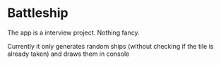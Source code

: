 # Battleship

 The app is a interview project. Nothing fancy.

 Currently it only generates random ships (without checking if the tile is already taken) and draws them in console
